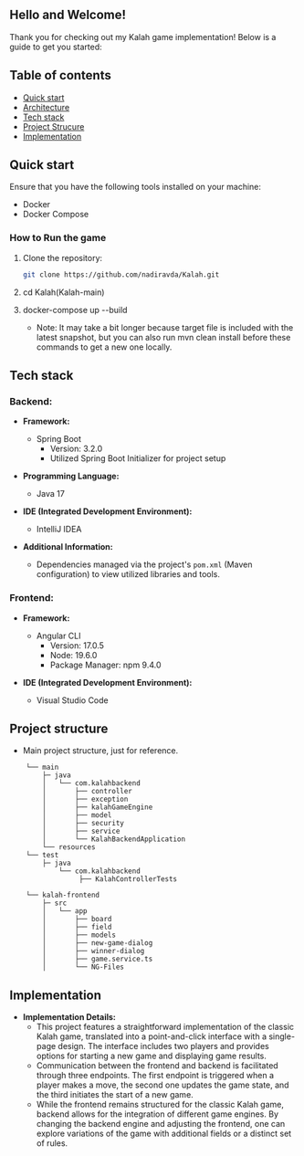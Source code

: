 ## Hello and Welcome!
Thank you for checking out my Kalah game implementation! Below is a guide to get you started:

## Table of contents

- [Quick start](#quick-start)
- [Architecture](#arhitecture)
- [Tech stack](#tech-stack)
- [Project Strucure](#project-structure)
- [Implementation](#implementation)

## Quick start

Ensure that you have the following tools installed on your machine:

- Docker
- Docker Compose
###  How to Run the game


1. Clone the repository:

   ```bash
   git clone https://github.com/nadiravda/Kalah.git
2. cd Kalah(Kalah-main)
3. docker-compose up --build

    - Note: It may take a bit longer because target file is included with the latest snapshot, but you can also run mvn clean install before these commands to get a new one locally.

## Tech stack

###  Backend:
- **Framework:**
    - Spring Boot
        - Version: 3.2.0
        - Utilized Spring Boot Initializer for project setup

- **Programming Language:**

    - Java 17

- **IDE (Integrated Development Environment):**

    - IntelliJ IDEA

- **Additional Information:**
    - Dependencies managed via the project's `pom.xml` (Maven configuration) to view utilized libraries and tools.
###  Frontend:
- **Framework:**
    - Angular CLI
        - Version: 17.0.5
        - Node: 19.6.0
        - Package Manager: npm 9.4.0


- **IDE (Integrated Development Environment):**

    - Visual Studio Code

## Project structure

- Main project structure, just for reference.


```text
    └── main
        ├─ java
        │   └── com.kalahbackend
        │       ├── controller
        │       ├── exception
        │       ├── kalahGameEngine
        │       ├── model
        │       ├── security
        │       ├── service
        │       └── KalahBackendApplication
        └── resources
    └── test
        ├─ java
            └── com.kalahbackend
                 ├── KalahControllerTests
```

```text
    └── kalah-frontend
        ├─ src
        │   └── app
        │       ├── board
        │       ├── field
        │       ├── models
        │       ├── new-game-dialog
        │       ├── winner-dialog
        │       ├── game.service.ts
        │       └── NG-Files
```

## Implementation

- **Implementation Details:**
    - This project features a straightforward implementation of the classic Kalah game, translated into a point-and-click interface with a single-page design. The interface includes two players and provides options for starting a new game and displaying game results.
    - Communication between the frontend and backend is facilitated through three endpoints. The first endpoint is triggered when a player makes a move, the second one updates the game state, and the third initiates the start of a new game.
    - While the frontend remains structured for the classic Kalah game, backend allows for the integration of different game engines. By changing the backend engine and adjusting the frontend, one can explore variations of the game with additional fields or a distinct set of rules. 
  




